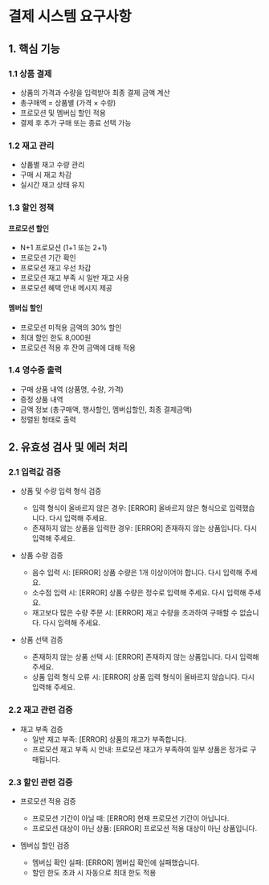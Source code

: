 # 결제 시스템 요구사항

## 1. 핵심 기능

### 1.1 상품 결제

- 상품의 가격과 수량을 입력받아 최종 결제 금액 계산
- 총구매액 = 상품별 (가격 × 수량)
- 프로모션 및 멤버십 할인 적용
- 결제 후 추가 구매 또는 종료 선택 가능

### 1.2 재고 관리

- 상품별 재고 수량 관리
- 구매 시 재고 차감
- 실시간 재고 상태 유지

### 1.3 할인 정책

#### 프로모션 할인

- N+1 프로모션 (1+1 또는 2+1)
- 프로모션 기간 확인
- 프로모션 재고 우선 차감
- 프로모션 재고 부족 시 일반 재고 사용
- 프로모션 혜택 안내 메시지 제공

#### 멤버십 할인

- 프로모션 미적용 금액의 30% 할인
- 최대 할인 한도 8,000원
- 프로모션 적용 후 잔여 금액에 대해 적용

### 1.4 영수증 출력

- 구매 상품 내역 (상품명, 수량, 가격)
- 증정 상품 내역
- 금액 정보 (총구매액, 행사할인, 멤버십할인, 최종 결제금액)
- 정렬된 형태로 출력

## 2. 유효성 검사 및 에러 처리

### 2.1 입력값 검증

- 상품 및 수량 입력 형식 검증

  - 입력 형식이 올바르지 않은 경우: [ERROR] 올바르지 않은 형식으로 입력했습니다. 다시 입력해 주세요.
  - 존재하지 않는 상품을 입력한 경우: [ERROR] 존재하지 않는 상품입니다. 다시 입력해 주세요.

- 상품 수량 검증

  - 음수 입력 시: [ERROR] 상품 수량은 1개 이상이어야 합니다. 다시 입력해 주세요.
  - 소수점 입력 시: [ERROR] 상품 수량은 정수로 입력해 주세요. 다시 입력해 주세요.
  - 재고보다 많은 수량 주문 시: [ERROR] 재고 수량을 초과하여 구매할 수 없습니다. 다시 입력해 주세요.

- 상품 선택 검증
  - 존재하지 않는 상품 선택 시: [ERROR] 존재하지 않는 상품입니다. 다시 입력해 주세요.
  - 상품 입력 형식 오류 시: [ERROR] 상품 입력 형식이 올바르지 않습니다. 다시 입력해 주세요.

### 2.2 재고 관련 검증

- 재고 부족 검증
  - 일반 재고 부족: [ERROR] 상품의 재고가 부족합니다.
  - 프로모션 재고 부족 시 안내: 프로모션 재고가 부족하여 일부 상품은 정가로 구매됩니다.

### 2.3 할인 관련 검증

- 프로모션 적용 검증

  - 프로모션 기간이 아닐 때: [ERROR] 현재 프로모션 기간이 아닙니다.
  - 프로모션 대상이 아닌 상품: [ERROR] 프로모션 적용 대상이 아닌 상품입니다.

- 멤버십 할인 검증
  - 멤버십 확인 실패: [ERROR] 멤버십 확인에 실패했습니다.
  - 할인 한도 초과 시 자동으로 최대 한도 적용
